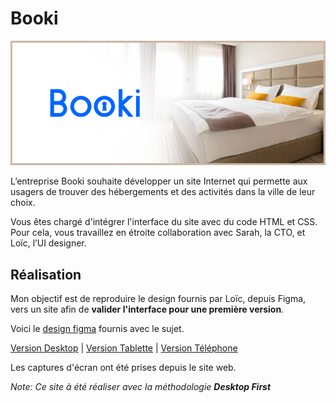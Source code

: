 # Booki

![](./images/readme/Booki.png)

L’entreprise Booki souhaite développer un site Internet qui permette aux usagers de trouver des hébergements et des activités dans la ville de leur choix.

Vous êtes chargé d'intégrer l'interface du site avec du code HTML et CSS. Pour cela, vous travaillez en étroite collaboration avec Sarah, la CTO, et Loïc, l’UI designer.

## Réalisation

Mon objectif est de reproduire le design fournis par Loïc, depuis Figma, vers un site afin de **valider l'interface pour une première version**.

Voici le [design figma](https://www.figma.com/file/r9YJyUkpVdrxzBBKGH7reY/Maquettes-Booki-(desktop%2C-mobile%2C-tablette)?type=design&node-id=3-0&mode=design&t=ocmeQSb3IKQ5e7Ry-0) fournis avec le sujet.

[Version Desktop](images/readme/Booki-Desktop.png) | [Version Tablette](images/readme/Booki-Desktop.png) | [Version Téléphone](images/readme/Booki-Phone.png)

Les captures d'écran ont été prises depuis le site web.

*Note: Ce site à été réaliser avec la méthodologie **Desktop First***